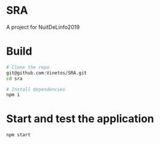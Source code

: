 # SRA
A project for NuitDeLinfo2019

# Build
```sh
# Clone the repo
git@github.com:Vinetos/SRA.git
cd sra

# Install dependencies
npm i
```

# Start and test the application
```sh
npm start
```
